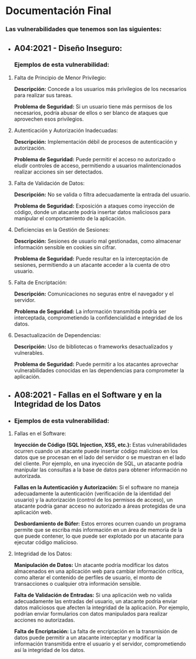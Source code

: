 #                                                 Documentación Final


### Las vulnerabilidades que tenemos son las siguientes: 
* ## A04:2021 - Diseño Inseguro:
  
  ### Ejemplos de esta vulnerabilidad:
  
1. Falta de Principio de Menor Privilegio:

      **Descripción:** Concede a los usuarios más privilegios de los necesarios para realizar sus tareas.
   
      **Problema de Seguridad:** Si un usuario tiene más permisos de los necesarios, podría abusar de ellos o ser blanco de ataques que aprovechen esos privilegios.

3. Autenticación y Autorización Inadecuadas:

      **Descripción:** Implementación débil de procesos de autenticación y autorización.
   
      **Problema de Seguridad:** Puede permitir el acceso no autorizado o eludir controles de acceso, permitiendo a usuarios malintencionados realizar acciones sin ser detectados.

5. Falta de Validación de Datos:

      **Descripción:** No se valida o filtra adecuadamente la entrada del usuario.
   
      **Problema de Seguridad:** Exposición a ataques como inyección de código, donde un atacante podría insertar datos maliciosos para manipular el comportamiento de la aplicación.

7. Deficiencias en la Gestión de Sesiones:

      **Descripción:** Sesiones de usuario mal gestionadas, como almacenar información sensible en cookies sin cifrar.
   
      **Problema de Seguridad:** Puede resultar en la interceptación de sesiones, permitiendo a un atacante acceder a la cuenta de otro usuario.

9. Falta de Encriptación:

      **Descripción:** Comunicaciones no seguras entre el navegador y el servidor.
   
      **Problema de Seguridad:** La información transmitida podría ser interceptada, comprometiendo la confidencialidad e integridad de los datos.

11. Desactualización de Dependencias:

      **Descripción:** Uso de bibliotecas o frameworks desactualizados y vulnerables.
    
      **Problema de Seguridad:** Puede permitir a los atacantes aprovechar vulnerabilidades conocidas en las dependencias para comprometer la aplicación.

* ## A08:2021 - Fallas en el Software y en la Integridad de los Datos
* 
  ### Ejemplos de esta vulnerabilidad:

1. Fallas en el Software:

      **Inyección de Código (SQL Injection, XSS, etc.):** Estas vulnerabilidades ocurren cuando un atacante puede insertar código malicioso en los datos que se procesan en el lado del servidor o se muestran en el lado del           cliente. Por ejemplo, en una inyección de SQL, un atacante podría manipular las consultas a la base de datos para obtener información no autorizada.

      **Fallas en la Autenticación y Autorización:** Si el software no maneja adecuadamente la autenticación (verificación de la identidad del usuario) y la autorización (control de los permisos de acceso), un atacante           podría ganar acceso no autorizado a áreas protegidas de una aplicación web.

      **Desbordamiento de Búfer:** Estos errores ocurren cuando un programa permite que se escriba más información en un área de memoria de la que puede contener, lo que puede ser explotado por un atacante para ejecutar         código malicioso.

2. Integridad de los Datos:

      **Manipulación de Datos:** Un atacante podría modificar los datos almacenados en una aplicación web para cambiar información crítica, como alterar el contenido de perfiles de usuario, el monto de transacciones o             cualquier otra información sensible.

      **Falta de Validación de Entradas:** Si una aplicación web no valida adecuadamente las entradas del usuario, un atacante podría enviar datos maliciosos que afecten la integridad de la aplicación. Por ejemplo,                 podrían enviar formularios con datos manipulados para realizar acciones no autorizadas.

      **Falta de Encriptación:** La falta de encriptación en la transmisión de datos puede permitir a un atacante interceptar y modificar la información transmitida entre el usuario y el servidor, comprometiendo así la           integridad de los datos.

